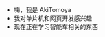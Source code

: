 - 嗨，我是 AkiTomoya
- 我对单片机和网页开发感兴趣
- 现在正在学习智能车相关的东西


<!---
AkiTomoya277/AkiTomoya277 is a ✨ special ✨ repository because its `README.md` (this file) appears on your GitHub profile.
You can click the Preview link to take a look at your changes.
--->
